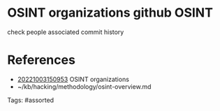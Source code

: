 # OSINT organizations github OSINT
check people associated
commit history

# References
- [20221003150953](/zet/20221003150953/) OSINT organizations
- ~/kb/hacking/methodology/osint-overview.md

Tags:
    #assorted

